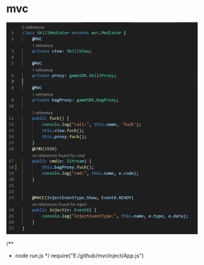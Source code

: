 # mvc
![t.png](https://raw.githubusercontent.com/crl/mvc/master/template/t.png?)

/**
 * node run.js
 */
require("E:/github/mvcInject/App.js")
